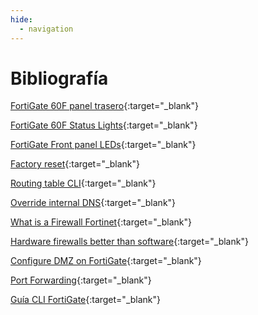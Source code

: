 ```yaml
---
hide:
  - navigation
---
```


# Bibliografía

[FortiGate 60F panel trasero](https://www.fortinet.com/content/dam/fortinet/assets/data-sheets/fortigate-fortiwifi-60f-series.pdf#page=6){:target="_blank"}

[FortiGate 60F Status Lights](https://statuslights.com/statuslights.php?vendor=Fortinet&device=FortiGate-60F){:target="_blank"}

[FortiGate Front panel LEDs](https://docs.fortinet.com/document/fortigate-6000/hardware/fortigate-6000f-system-guide/912499/front-panel-leds){:target="_blank"}

[Factory reset](https://community.fortinet.com/t5/FortiGate/Technical-Tip-How-To-Reset-To-Factory-Default-Configuration/ta-p/198660){:target="_blank"}

[Routing table CLI](https://help.fortinet.com/fadc/4-8-1/cli/Content/FortiADC/cli-ref/get_router_info_routing_table.htm){:target="_blank"}

[Override internal DNS](https://www.reddit.com/r/fortinet/comments/cbwfup/dns_server_provided_via_dhcp/){:target="_blank"}

[What is a Firewall Fortinet](https://www.fortinet.com/resources/cyberglossary/firewall){:target="_blank"}

[Hardware firewalls better than software](https://www.fortinet.com/resources/cyberglossary/hardware-firewalls-better-than-software){:target="_blank"}

[Configure DMZ on FortiGate](https://getlabsdone.com/how-to-configure-dmz-on-the-fortigate-firewall/){:target="_blank"}

[Port Forwarding](https://getlabsdone.com/how-to-configure-fortigate-port-forwarding/){:target="_blank"}

[Guía CLI FortiGate](https://weberblog.net/cli-commands-for-troubleshooting-fortigate-firewalls/){:target="_blank"}
